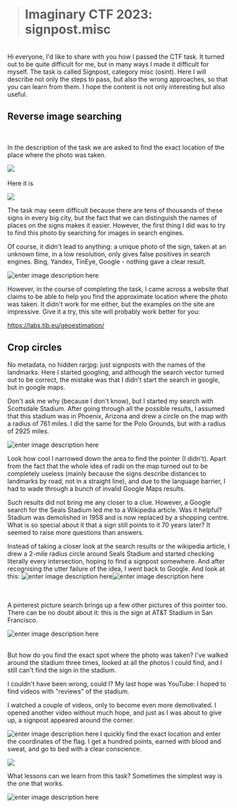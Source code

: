 >#     Imaginary CTF 2023: signpost.misc

<br>
Hi everyone, I'd like to share with you how I passed the CTF task. It turned out to be quite difficult for me, but in many ways I made it difficult for myself. The task is called Signpost, category misc (osint). Here I will describe not only the steps to pass, but also the wrong approaches, so that you can learn from them. I hope the content is not only interesting but also useful.

<br>

## Reverse image searching
<br>

In the description of the task we are asked to find the exact location of the place where the photo was taken.

![](https://i.imgur.com/dEjymaV.png)
<br>
<br>
Here it is

![](https://i.imgur.com/eM1xWoN.png)

The task may seem difficult because there are tens of thousands of these signs in every big city, but the fact that we can distinguish the names of places on the signs makes it easier. However, the first thing I did was to try to find this photo by searching for images in search engines.

Of course, it didn't lead to anything: a unique photo of the sign, taken at an unknown time, in a low resolution, only gives false positives in search engines. Bing, Yandex, TinEye, Google - nothing gave a clear result.

![enter image description here](https://i.imgur.com/92JtetA.png)

However, in the course of completing the task, I came across a website that claims to be able to help you find the approximate location where the photo was taken. It didn't work for me either, but the examples on the site are impressive. Give it a try, this site will probably work better for you:

https://labs.tib.eu/geoestimation/

## Сrop circles

No metadata, no hidden rarjpg: just signposts with the names of the landmarks. Here I started googling, and although the search vector turned out to be correct, the mistake was that I didn't start the search in google, but in google maps. 

Don't ask me why (because I don't know), but I started my search with Scottsdale Stadium. After going through all the possible results, I assumed that this stadium was in Phoenix, Arizona and drew a circle on the map with a radius of 761 miles. I did the same for the Polo Grounds, but with a radius of 2925 miles.

![enter image description here](https://i.imgur.com/Sz0Hbue.png)

Look how cool I narrowed down the area to find the pointer (I didn't). Apart from the fact that the whole idea of radii on the map turned out to be completely useless (mainly because the signs describe distances to landmarks by road, not in a straight line), and due to the language barrier, I had to wade through a bunch of invalid Google Maps results.

Such results did not bring me any closer to a clue. However, a Google search for the Seals Stadium led me to a Wikipedia article. Was it helpful? Stadium was demolished in 1958 and is now replaced by a shopping centre. What is so special about it that a sign still points to it 70 years later? It seemed to raise more questions than answers.

Instead of taking a closer look at the search results or the wikipedia article, I drew a 2-mile radius circle around Seals Stadium and started checking literally every intersection, hoping to find a signpost somewhere. And after recognising the utter failure of the idea, I went back to Google. And look at this:
![enter image description here](https://i.imgur.com/9JeXr0y.png)![enter image description here](https://i.imgur.com/6kTutTH.png)

<br>
<br>
A pinterest picture search brings up a few other pictures of this pointer too. There can be no doubt about it: this is the sign at AT&T Stadium in San Francisco.

![enter image description here](https://i.imgur.com/rWhQptU.png)
<br>
<br>

But how do you find the exact spot where the photo was taken? I've walked around the stadium three times, looked at all the photos I could find, and I still can't find the sign in the stadium.

I couldn't have been wrong, could I? My last hope was YouTube: I hoped to find videos with "reviews" of the stadium.

I watched a couple of videos, only to become even more demotivated. I opened another video without much hope, and just as I was about to give up, a signpost appeared around the corner.

![enter image description here](https://github.com/Bynanaa/CTF-Writeups/blob/main/Imaginary%20CTF%202023/firefox_4BB4MlI0Cr.gif?raw=true)
I quickly find the exact location and enter the coordinates of the flag. I get a hundred points, earned with blood and sweat, and go to bed with a clear conscience.


![](https://i.imgur.com/JVOm22X.png)


What lessons can we learn from this task? Sometimes the simplest way is the one that works. 


![enter image description here](https://www.cwl.nsw.gov.au/wp-content/uploads/2012/09/thank-you014.gif)

